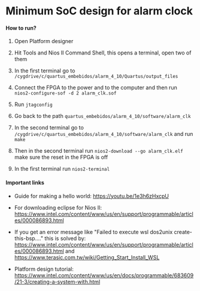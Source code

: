 # Minimum SoC design for alarm clock

#### How to run?

1. Open Platform designer

2. Hit Tools and Nios II Command Shell, this opens a terminal, open two of them

3. In the first terminal go to `/cygdrive/c/quartus_embebidos/alarm_4_10/Quartus/output_files`

4. Connect the FPGA to the power and to the computer and then run `nios2-configure-sof -d 2 alarm_clk.sof`

5. Run `jtagconfig`

6. Go back to the path `quartus_embebidos/alarm_4_10/software/alarm_clk`

7. In the second terminal go to `/cygdrive/c/quartus_embebidos/alarm_4_10/software/alarm_clk` and run `make`

8. Then in the second terminal run `nios2-download --go alarm_clk.elf` make sure the reset in the FPGA is off

9. In the first terminal run `nios2-terminal`

#### Important links

- Guide for making a hello world: https://youtu.be/1e3h6zHxcpU

- For downloading eclipse for Nios II: https://www.intel.com/content/www/us/en/support/programmable/articles/000086893.html

- If you get an error message like "Failed to execute wsl dos2unix create-this-bsp...." this is solved by: https://www.intel.com/content/www/us/en/support/programmable/articles/000086893.html and https://www.terasic.com.tw/wiki/Getting_Start_Install_WSL

- Platform design tutorial: https://www.intel.com/content/www/us/en/docs/programmable/683609/21-3/creating-a-system-with.html
